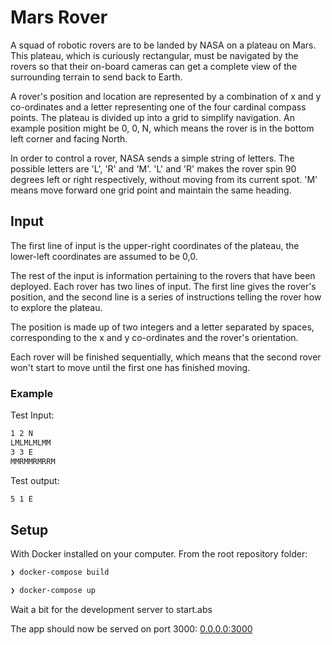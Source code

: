 # Mars Rover
A squad of robotic rovers are to be landed by NASA on a plateau on Mars. This plateau, which is curiously rectangular, must be navigated by the rovers so that their on-board cameras can get a complete view of the surrounding terrain to send back to Earth.

A rover's position and location are represented by a combination of x and y co-ordinates and a letter representing one of the four cardinal compass points. The plateau is divided up into a grid to simplify navigation. An example position might be 0, 0, N, which means the rover is in the bottom left corner and facing North.

In order to control a rover, NASA sends a simple string of letters. The possible letters are 'L', 'R' and 'M'. 'L' and 'R' makes the rover spin 90 degrees left or right respectively, without moving from its current spot. 'M' means move forward one grid point and maintain the same heading.

## Input
The first line of input is the upper-right coordinates of the plateau, the lower-left coordinates are assumed to be 0,0.

The rest of the input is information pertaining to the rovers that have been deployed. Each rover has two lines of input. The first line gives the rover's position, and the second line is a series of instructions telling the rover how to explore the plateau.

The position is made up of two integers and a letter separated by spaces, corresponding to the x and y co-ordinates and the rover's orientation.

Each rover will be finished sequentially, which means that the second rover won't start to move until the first one has finished moving.

### Example
Test Input:
```bash 5 5
1 2 N
LMLMLMLMM
3 3 E
MMRMMRMRRM
```

Test output:
```bash 1 3 N
5 1 E
```

## Setup
With Docker installed on your computer. From the root repository folder:

```zsh
❯ docker-compose build
```

```zsh
❯ docker-compose up
```
Wait a bit for the development server to start.abs

The app should now be served on port 3000:  [0.0.0.0:3000](http://0.0.0.0:3000)

